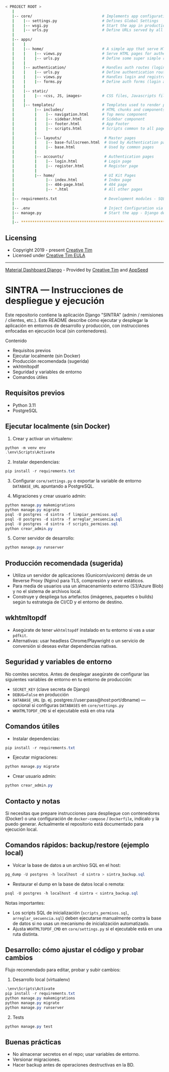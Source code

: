 ```bash
< PROJECT ROOT >
   |
   |-- core/                               # Implements app configuration
   |    |-- settings.py                    # Defines Global Settings
   |    |-- wsgi.py                        # Start the app in production
   |    |-- urls.py                        # Define URLs served by all apps/nodes
   |
   |-- apps/
   |    |
   |    |-- home/                          # A simple app that serve HTML files
   |    |    |-- views.py                  # Serve HTML pages for authenticated users
   |    |    |-- urls.py                   # Define some super simple routes  
   |    |
   |    |-- authentication/                # Handles auth routes (login and register)
   |    |    |-- urls.py                   # Define authentication routes  
   |    |    |-- views.py                  # Handles login and registration  
   |    |    |-- forms.py                  # Define auth forms (login and register) 
   |    |
   |    |-- static/
   |    |    |-- <css, JS, images>         # CSS files, Javascripts files
   |    |
   |    |-- templates/                     # Templates used to render pages
   |         |-- includes/                 # HTML chunks and components
   |         |    |-- navigation.html      # Top menu component
   |         |    |-- sidebar.html         # Sidebar component
   |         |    |-- footer.html          # App Footer
   |         |    |-- scripts.html         # Scripts common to all pages
   |         |
   |         |-- layouts/                   # Master pages
   |         |    |-- base-fullscreen.html  # Used by Authentication pages
   |         |    |-- base.html             # Used by common pages
   |         |
   |         |-- accounts/                  # Authentication pages
   |         |    |-- login.html            # Login page
   |         |    |-- register.html         # Register page
   |         |
   |         |-- home/                      # UI Kit Pages
   |              |-- index.html            # Index page
   |              |-- 404-page.html         # 404 page
   |              |-- *.html                # All other pages
   |
   |-- requirements.txt                     # Development modules - SQLite storage
   |
   |-- .env                                 # Inject Configuration via Environment
   |-- manage.py                            # Start the app - Django default start script
   |
   |-- ************************************************************************
```



## Licensing

- Copyright 2019 - present [Creative Tim](https://www.creative-tim.com/)
- Licensed under [Creative Tim EULA](https://www.creative-tim.com/license)


---
[Material Dashboard Django](https://www.creative-tim.com/product/material-dashboard-django) - Provided by [Creative Tim](https://www.creative-tim.com/) and [AppSeed](https://appseed.us)

# SINTRA — Instrucciones de despliegue y ejecución

Este repositorio contiene la aplicación Django "SINTRA" (admin / remisiones / clientes, etc.). Este README describe cómo ejecutar y desplegar la aplicación en entornos de desarrollo y producción, con instrucciones enfocadas en ejecución local (sin contenedores).

Contenido
- Requisitos previos
- Ejecutar localmente (sin Docker)
- Producción recomendada (sugerida)
- wkhtmltopdf
- Seguridad y variables de entorno
- Comandos útiles

Requisitos previos
------------------
- Python 3.11
- PostgreSQL

Ejecutar localmente (sin Docker)
--------------------------------
1. Crear y activar un virtualenv:

```powershell
python -m venv env
.\env\Scripts\Activate
```

2. Instalar dependencias:

```powershell
pip install -r requirements.txt
```

3. Configurar `core/settings.py` o exportar la variable de entorno `DATABASE_URL` apuntando a PostgreSQL.

4. Migraciones y crear usuario admin:

```powershell
python manage.py makemigrations
python manage.py migrate
psql -U postgres -d sintra -f limpiar_permisos.sql
psql -U postgres -d sintra -f arreglar_secuencia.sql
psql -U postgres -d sintra -f scripts_permisos.sql
python crear_admin.py
```

5. Correr servidor de desarrollo:

```powershell
python manage.py runserver
```

Producción recomendada (sugerida)
---------------------------------
- Utiliza un servidor de aplicaciones (Gunicorn/uvicorn) detrás de un Reverse Proxy (Nginx) para TLS, compresión y servir estáticos.
- Para media de usuarios usa un almacenamiento externo (S3/Azure Blob) y no el sistema de archivos local.
- Construye y despliega tus artefactos (imágenes, paquetes o builds) según tu estrategia de CI/CD y el entorno de destino.

wkhtmltopdf
-----------
- Asegúrate de tener `wkhtmltopdf` instalado en tu entorno si vas a usar `pdfkit`.
- Alternativas: usar headless Chrome/Playwright o un servicio de conversión si deseas evitar dependencias nativas.

Seguridad y variables de entorno
--------------------------------
No comites secretos. Antes de desplegar asegúrate de configurar las siguientes variables de entorno en tu entorno de producción:

- `SECRET_KEY` (clave secreta de Django)
- `DEBUG=False` en producción
- `DATABASE_URL` (p. ej. postgres://user:pass@host:port/dbname) — opcional si configuras `DATABASES` en `core/settings.py`
- `WKHTMLTOPDF_CMD` si el ejecutable está en otra ruta

Comandos útiles
---------------
- Instalar dependencias:

```powershell
pip install -r requirements.txt
```

- Ejecutar migraciones:

```powershell
python manage.py migrate
```

- Crear usuario admin:

```powershell
python crear_admin.py
```

Contacto y notas
----------------
Si necesitas que prepare instrucciones para despliegue con contenedores (Docker) o una configuración de `docker-compose` / `Dockerfile`, indícalo y la puedo generar. Actualmente el repositorio está documentado para ejecución local.

Comandos rápidos: backup/restore (ejemplo local)
------------------------------------------------
- Volcar la base de datos a un archivo SQL en el host:

```powershell
pg_dump -U postgres -h localhost -d sintra > sintra_backup.sql
```

- Restaurar el dump en la base de datos local o remota:

```powershell
psql -U postgres -h localhost -d sintra < sintra_backup.sql
```

Notas importantes:
- Los scripts SQL de inicialización (`scripts_permisos.sql`, `arreglar_secuencia.sql`) deben ejecutarse manualmente contra la base de datos si no usas un mecanismo de inicialización automatizado.
- Ajusta `WKHTMLTOPDF_CMD` en `core/settings.py` si el ejecutable está en una ruta distinta.

Desarrollo: cómo ajustar el código y probar cambios
-------------------------------------------------

Flujo recomendado para editar, probar y subir cambios:

1) Desarrollo local (virtualenv)

```powershell
.\env\Scripts\Activate
pip install -r requirements.txt
python manage.py makemigrations
python manage.py migrate
python manage.py runserver
```

2) Tests

```powershell
python manage.py test
```

Buenas prácticas
----------------
- No almacenar secretos en el repo; usar variables de entorno.
- Versionar migraciones.
- Hacer backup antes de operaciones destructivas en la BD.


